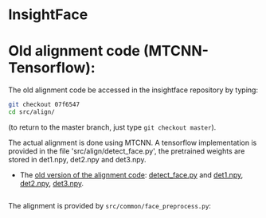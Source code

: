 # InsightFace


# Old alignment code (MTCNN-Tensorflow):


The old alignment code be accessed in the insightface repository by typing:
```sh
git checkout 07f6547
cd src/align/
```

(to return to the master branch, just type `git checkout master`).

The actual alignment is done using MTCNN. A tensorflow implementation
is provided in the file 'src/align/detect_face.py', the pretrained
weights are stored in det1.npy, det2.npy and det3.npy.

* The [old version of the alignment code](https://github.com/deepinsight/insightface/tree/3866cd77a6896c934b51ed39e9651b791d78bb57/src/align):
  [detect_face.py](https://raw.githubusercontent.com/deepinsight/insightface/3866cd77a6896c934b51ed39e9651b791d78bb57/src/align/detect_face.py) and
  [det1.npy](https://github.com/deepinsight/insightface/raw/3866cd77a6896c934b51ed39e9651b791d78bb57/src/align/det1.npy),
  [det2.npy](https://github.com/deepinsight/insightface/raw/3866cd77a6896c934b51ed39e9651b791d78bb57/src/align/det2.npy),
  [det3.npy](https://github.com/deepinsight/insightface/raw/3866cd77a6896c934b51ed39e9651b791d78bb57/src/align/det3.npy).

```python

```

The alignment is provided by `src/common/face_preprocess.py`:

```python

```
